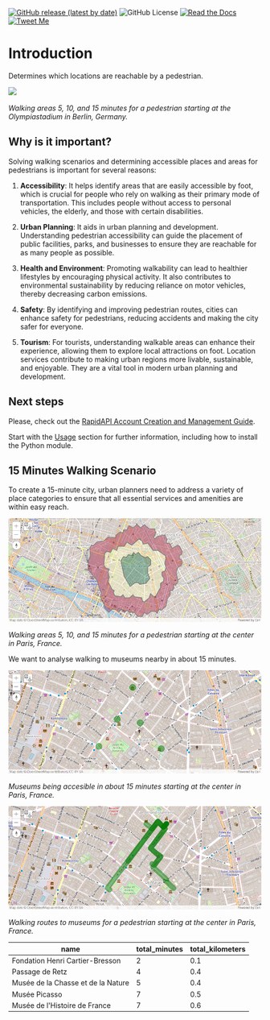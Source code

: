 [![GitHub release (latest by date)](https://img.shields.io/github/v/release/Geospatial-AI-DE/geopedestrian-py)](https://pypi.org/project/geopedestrian)
![GitHub License](https://img.shields.io/github/license/Geospatial-AI-DE/geopedestrian-py)
[![Read the Docs](https://img.shields.io/readthedocs/geopedestrian)](https://geopedestrian.readthedocs.io/en/latest)
[![Tweet Me](https://img.shields.io/twitter/url?style=social&url=https%3A%2F%2Fgithub.com%2FGeospatial-AI-DE%2Fgeopedestrian-py)](https://twitter.com/intent/tweet?text=Outstanding:&url=https%3A%2F%2Fgithub.com%2FGeospatial-AI-DE%2Fgeopedestrian-py)

# Introduction
Determines which locations are reachable by a pedestrian.

![](https://geospatial-ai.de/wp-content/uploads/2024/07/Walking-Areas-Berlin-Olympiastadium.png)

*Walking areas 5, 10, and 15 minutes for a pedestrian starting at the Olympiastadium in Berlin, Germany.*

## Why is it important?
Solving walking scenarios and determining accessible places and areas for pedestrians is important for several reasons:

1. **Accessibility**:
   It helps identify areas that are easily accessible by foot, which is crucial for people who rely on walking as their primary mode of transportation. This includes people without access to personal vehicles, the elderly, and those with certain disabilities.

2. **Urban Planning**:
   It aids in urban planning and development. Understanding pedestrian accessibility can guide the placement of public facilities, parks, and businesses to ensure they are reachable for as many people as possible.

3. **Health and Environment**:
   Promoting walkability can lead to healthier lifestyles by encouraging physical activity. It also contributes to environmental sustainability by reducing reliance on motor vehicles, thereby decreasing carbon emissions.

4. **Safety**:
   By identifying and improving pedestrian routes, cities can enhance safety for pedestrians, reducing accidents and making the city safer for everyone.

5. **Tourism**:
   For tourists, understanding walkable areas can enhance their experience, allowing them to explore local attractions on foot.
   Location services contribute to making urban regions more livable, sustainable, and enjoyable. They are a vital tool in modern urban planning and development.

## Next steps
Please, check out the [RapidAPI Account Creation and Management Guide](https://docs.rapidapi.com/docs/account-creation-and-settings).

Start with the [Usage](https://geopedestrian.readthedocs.io/en/latest/usage.html) section for further information, including
how to install the Python module.

## 15 Minutes Walking Scenario
To create a 15-minute city, urban planners need to address a variety of place categories to ensure that all essential services and amenities are within easy reach.

![](assets/images/Fifteen%20Minutes%20Walking%20Areas%20-%20Paris.png)

*Walking areas 5, 10, and 15 minutes for a pedestrian starting at the center in Paris, France.*

We want to analyse walking to museums nearby in about 15 minutes.

![](assets/images/Fifteen%20Minutes%20Walking%20Places%20-%20Paris.png)

*Museums being accesible in about 15 minutes starting at the center in Paris, France.*

![](assets/images/Fifteen%20Minutes%20Walking%20Routes%20-%20Paris.png)

*Walking routes to museums for a pedestrian starting at the center in Paris, France.*

| name | total_minutes | total_kilometers |
-------|---------------|------------------|
| Fondation Henri Cartier-Bresson | 2 | 0.1 |
| Passage de Retz | 4 | 0.4 |
| Musée de la Chasse et de la Nature  | 5 | 0.4 |
| Musée Picasso | 7 | 0.5 |
| Musée de l'Histoire de France | 7 | 0.6 |

